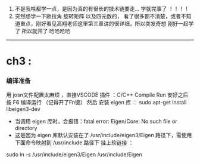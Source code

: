 1. 不是我啥都学一点，是因为真的有很长的技术链要走... 学就完事了 ！！！！
2. 突然想学一下欧拉角 旋转矩阵 以及四元数的， 看了很多都不清楚，或者不知道重点，刚好看见高翔老师这里第三章讲的很详细，所以突发奇想
刚好一起学了 所以就开了 哈哈哈哈 
-----

# ch3 : 
### 编译准备
用 josn文件配置太麻烦 ，直接VSCODE 插件 ：C/C++ Compile Run 安好之后 按 F6 编译运行 （记得开了Fn键）
然后 安装 eigen 库 ： 
sudo apt-get install libeigen3-dev

- 当调用 eigen 库时，会报错：fatal error: Eigen/Core: No such file or directory
- 这是因为 eigen 库默认安装在了 /usr/include/eigen3/Eigen 路径下，需使用下面命令映射到 /usr/include 路径下
挂上软链接 ：

sudo ln -s /usr/include/eigen3/Eigen /usr/include/Eigen
